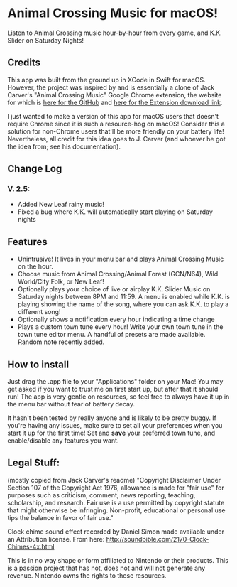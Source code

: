 # Animal Crossing Music for macOS!
Listen to Animal Crossing music hour-by-hour from every game, and K.K. Slider on Saturday Nights!

## Credits
This app was built from the ground up in XCode in Swift for macOS. However, the project was inspired by and is essentially a clone of Jack Carver's "Animal Crossing Music" Google Chrome extension, the website for which is [here for the GitHub](https://github.com/JdotCarver/Animal-Crossing-Music-Extension#) and [here for the Extension download link](https://chrome.google.com/webstore/detail/animal-crossing-music/fcedlaimpcfgpnfdgjbmmfibkklpioop?hl=en).

I just wanted to make a version of this app for macOS users that doesn't require Chrome since it is such a resource-hog on macOS! Consider this a solution for non-Chrome users that'll be more friendly on your battery life! Nevertheless, all credit for this idea goes to J. Carver (and whoever he got the idea from; see his documentation).

## Change Log
### V. 2.5:
* Added New Leaf rainy music!
* Fixed a bug where K.K. will automatically start playing on Saturday nights

## Features
* Unintrusive! It lives in your menu bar and plays Animal Crossing Music on the hour.
* Choose music from Animal Crossing/Animal Forest (GCN/N64), Wild World/City Folk, or New Leaf! 
* Optionally plays your choice of live or airplay K.K. Slider Music on Saturday nights between 8PM and 11:59. A menu is enabled while K.K. is playing showing the name of the song, where you can ask K.K. to play a different song!
* Optionally shows a notification every hour indicating a time change
* Plays a custom town tune every hour! Write your own town tune in the town tune editor menu. A handful of presets are made available. Random note recently added. 

## How to install
Just drag the .app file to your "Applications" folder on your Mac! You may get asked if you want to trust me on first start up, but after that it should run! The app is very gentle on resources, so feel free to always have it up in the menu bar without fear of battery decay.

It hasn't been tested by really anyone and is likely to be pretty buggy. If you're having any issues, make sure to set all your preferences when you start it up for the first time! Set and **save** your preferred town tune, and enable/disable any features you want. 

## Legal Stuff:
(mostly copied from Jack Carver's readme)
"Copyright Disclaimer Under Section 107 of the Copyright Act 1976, allowance is made for "fair use" for purposes such as criticism, comment, news reporting, teaching, scholarship, and research. Fair use is a use permitted by copyright statute that might otherwise be infringing. Non-profit, educational or personal use tips the balance in favor of fair use."

Clock chime sound effect recorded by Daniel Simon made available under an Attribution license. From here: http://soundbible.com/2170-Clock-Chimes-4x.html

This is in no way shape or form affiliated to Nintendo or their products. This is a passion project that has not, does not and will not generate any revenue. Nintendo owns the rights to these resources.
